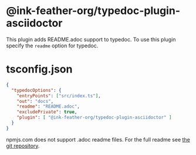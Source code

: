 # @ink-feather-org/typedoc-plugin-asciidoctor

This plugin adds README.adoc support to typedoc.
To use this plugin specify the `readme` option for typedoc.

# tsconfig.json

```json
{
  "typedocOptions": {
    "entryPoints": ["src/index.ts"],
    "out": "docs",
    "readme": "README.adoc",
    "excludePrivate": true,
    "plugin": [ "@ink-feather-org/typedoc-plugin-asciidoctor" ]
  }
}
```

npmjs.com does not support .adoc readme files.
For the full readme see [the git repository](https://github.com/ink-feather-org/typedoc-plugin-asciidoctor).

